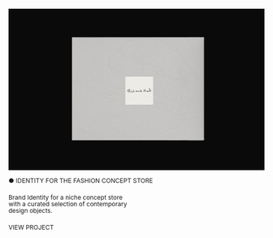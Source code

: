 ![Картинка](6b8b5e191341535.65ca263de9fa9.png)

<div style="margin-top: 10px; margin-bottom: 20px; font-family: 'Inter', sans-serif; font-size: 12px; line-height: 13px;">
  ● IDENTITY FOR THE FASHION CONCEPT STORE
</div>

<div style="margin-bottom: 20px; width: 250px; font-family: 'Inter', sans-serif; font-size: 12px; line-height: 13px;">
  Brand Identity for a niche concept store with a curated selection of contemporary design objects.
</div>

<div style="margin-bottom: 20px; font-family: 'Inter', sans-serif; font-size: 12px; line-height: 13px;">
  VIEW PROJECT
</div>

<style>
p {
font-family: 'Inter', sans-serif; font-size: 12px; line-height: 13px;"
}
</style>

<head>
<link rel="preconnect" href="https://fonts.googleapis.com">
<link rel="preconnect" href="https://fonts.gstatic.com" crossorigin>
<link href="https://fonts.googleapis.com/css2?family=Inter:wght@440&display=swap" rel="stylesheet">
<head>
